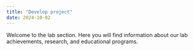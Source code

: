 ```yaml
---
title: "Develop project"
date: 2024-10-02
---
```


Welcome to the lab section. Here you will find information about our lab achievements, research, and educational programs.